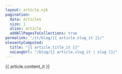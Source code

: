 ```yaml
---
layout: article.njk
pagination:
  data: articles
  size: 1
  alias: article
  addAllPagesToCollections: true
permalink: "/it/blog/{{ article.slug_it }}/"
eleventyComputed:
  title: "{{ article.title_it }}"
  noLangUrl: "/blog/{{ article.slug_it | slug }}/"
---
```


{{ article.content_it }}